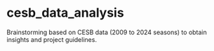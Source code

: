# cesb_data_analysis
Brainstorming based on CESB data (2009 to 2024 seasons) to obtain insights and project guidelines.
